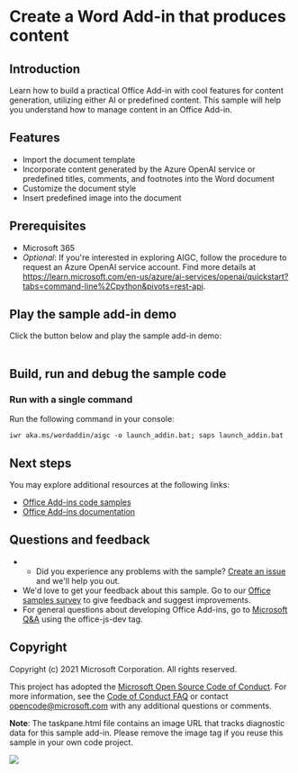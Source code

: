 # Create a Word Add-in that produces content

## Introduction

Learn how to build a practical Office Add-in with cool features for content generation, utilizing either AI or predefined content. This sample will help you understand how to manage content in an Office Add-in.

## Features
- Import the document template
- Incorporate content generated by the Azure OpenAI service or predefined titles, comments, and footnotes into the Word document
- Customize the document style
- Insert predefined image into the document

## Prerequisites
- Microsoft 365
- *Optional*: If you're interested in exploring AIGC, follow the procedure to request an Azure OpenAI service account. Find more details at https://learn.microsoft.com/en-us/azure/ai-services/openai/quickstart?tabs=command-line%2Cpython&pivots=rest-api.

## Play the sample add-in demo
Click the button below and play the sample add-in demo:
<br>
<br>

## Build, run and debug the sample code 
### Run with a single command

Run the following command in your console:

    iwr aka.ms/wordaddin/aigc -o launch_addin.bat; saps launch_addin.bat

## Next steps
You may explore additional resources at the following links:
- [Office Add-ins code samples](https://github.com/OfficeDev/Office-Add-in-samples)
- [Office Add-ins documentation](https://learn.microsoft.com/en-us/office/dev/add-ins/)

## Questions and feedback
- - Did you experience any problems with the sample? [Create an issue]( https://github.com/OfficeDev/Word-Scenario-based-Add-in-Samples/issues/new) and we'll help you out.
- We'd love to get your feedback about this sample. Go to our [Office samples survey](https://forms.office.com/Pages/ResponsePage.aspx?id=v4j5cvGGr0GRqy180BHbR8GFRbAYEV9Hmqgjcbr7lOdUNVAxQklNRkxCWEtMMFRFN0xXUFhYVlc5Ni4u) to give feedback and suggest improvements.
- For general questions about developing Office Add-ins, go to [Microsoft Q&A](https://learn.microsoft.com/answers/topics/office-js-dev.html) using the office-js-dev tag.

## Copyright
Copyright (c) 2021 Microsoft Corporation. All rights reserved.

This project has adopted the [Microsoft Open Source Code of Conduct](https://opensource.microsoft.com/codeofconduct/). For more information, see the [Code of Conduct FAQ](https://opensource.microsoft.com/codeofconduct/faq/) or contact [opencode@microsoft.com](mailto:opencode@microsoft.com) with any additional questions or comments.

**Note**: The taskpane.html file contains an image URL that tracks diagnostic data for this sample add-in. Please remove the image tag if you reuse this sample in your own code project.

<img src="https://pnptelemetry.azurewebsites.net/pnp-officeaddins/samples/word-add-in-aigc">
